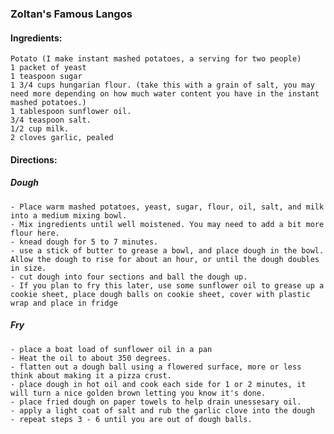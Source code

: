 ### Zoltan's Famous Langos

#### Ingredients:

    Potato (I make instant mashed potatoes, a serving for two people)
    1 packet of yeast
    1 teaspoon sugar
    1 3/4 cups hungarian flour. (take this with a grain of salt, you may need more depending on how much water content you have in the instant mashed potatoes.)
    1 tablespoon sunflower oil.
    3/4 teaspoon salt.
    1/2 cup milk.
    2 cloves garlic, pealed
    
#### Directions:

#####  Dough
    - Place warm mashed potatoes, yeast, sugar, flour, oil, salt, and milk into a medium mixing bowl.
    - Mix ingredients until well moistened. You may need to add a bit more flour here.
    - knead dough for 5 to 7 minutes.
    - use a stick of butter to grease a bowl, and place dough in the bowl. Allow the dough to rise for about an hour, or until the dough doubles in size.
    - cut dough into four sections and ball the dough up.
    - If you plan to fry this later, use some sunflower oil to grease up a cookie sheet, place dough balls on cookie sheet, cover with plastic wrap and place in fridge
#####  Fry
    - place a boat load of sunflower oil in a pan
    - Heat the oil to about 350 degrees.
    - flatten out a dough ball using a flowered surface, more or less think about making it a pizza crust.
    - place dough in hot oil and cook each side for 1 or 2 minutes, it will turn a nice golden brown letting you know it's done.
    - place fried dough on paper towels to help drain unessesary oil.
    - apply a light coat of salt and rub the garlic clove into the dough
    - repeat steps 3 - 6 until you are out of dough balls.